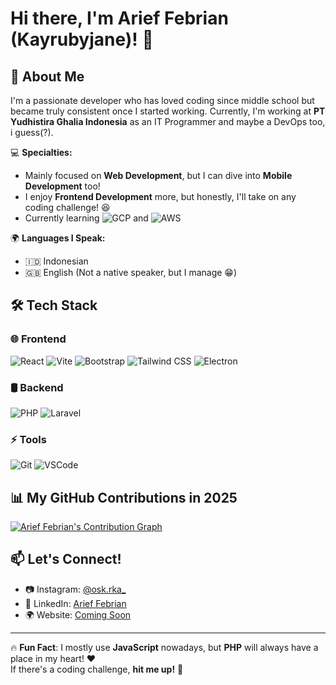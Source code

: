 # Hi there, I'm Arief Febrian (Kayrubyjane)! 👋

## 🚀 About Me
I'm a passionate developer who has loved coding since middle school but became truly consistent once I started working. Currently, I'm working at **PT Yudhistira Ghalia Indonesia** as an IT Programmer and maybe a DevOps too, i guess(?).  

💻 **Specialties:**  
- Mainly focused on **Web Development**, but I can dive into **Mobile Development** too!  
- I enjoy **Frontend Development** more, but honestly, I'll take on any coding challenge! 😆
- Currently learning ![GCP](https://img.shields.io/badge/-Google%20Cloud-4285F4?style=for-the-badge&logo=google-cloud&logoColor=white) and ![AWS](https://img.shields.io/badge/-AWS-232F3E?style=for-the-badge&logo=amazon&logoColor=white)

🌍 **Languages I Speak:**  
- 🇮🇩 Indonesian  
- 🇬🇧 English (Not a native speaker, but I manage 😁)  

## 🛠 Tech Stack
### 🌐 Frontend
![React](https://img.shields.io/badge/-React-61DAFB?style=for-the-badge&logo=react&logoColor=white)
![Vite](https://img.shields.io/badge/-Vite-646CFF?style=for-the-badge&logo=vite&logoColor=white)
![Bootstrap](https://img.shields.io/badge/-Bootstrap-7952B3?style=for-the-badge&logo=bootstrap&logoColor=white)
![Tailwind CSS](https://img.shields.io/badge/-TailwindCSS-38B2AC?style=for-the-badge&logo=tailwind-css&logoColor=white)
![Electron](https://img.shields.io/badge/-Electron-47848F?style=for-the-badge&logo=electron&logoColor=white)

### 🛢 Backend
![PHP](https://img.shields.io/badge/-PHP-777BB4?style=for-the-badge&logo=php&logoColor=white)
![Laravel](https://img.shields.io/badge/-Laravel-FF2D20?style=for-the-badge&logo=laravel&logoColor=white)

### ⚡ Tools
![Git](https://img.shields.io/badge/-Git-F05032?style=for-the-badge&logo=git&logoColor=white)
![VSCode](https://img.shields.io/badge/-VS%20Code-007ACC?style=for-the-badge&logo=visual-studio-code&logoColor=white)

## 📊 My GitHub Contributions in 2025

[![Arief Febrian's Contribution Graph](https://github-readme-activity-graph.cyclic.app/graph?username=kayrubyjane&theme=github-dark&custom_title=Contributions%20in%202025)](https://github.com/Ashutosh00710/github-readme-activity-graph)

## 📫 Let's Connect!
- 📷 Instagram: [@osk.rka_](#)  
- 💼 LinkedIn: [Arief Febrian](#)  
- 🌍 Website: [Coming Soon](#)

---
🔥 **Fun Fact**: I mostly use **JavaScript** nowadays, but **PHP** will always have a place in my heart! ❤️  
If there's a coding challenge, **hit me up!** 🎯
